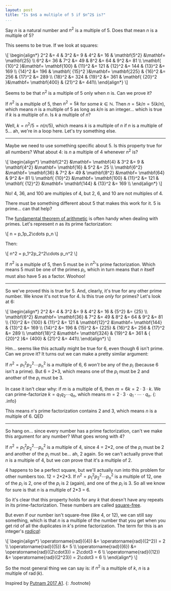 ```yaml
---
layout: post
title: "Is $n$ a multiple of 5 if $n^2$ is?"
...
```


Say $n$ is a natural number and $n^2$ is a multiple of 5. Does that
mean $n$ is a multiple of 5?

This seems to be true. If we look at squares:

<div>
\[
\begin{align*}
2^2 &= 4 & 3^2 &= 9 & 4^2 &= 16 & \mathbf{5^2} &\mathbf= \mathbf{25} \\
6^2 &= 36 & 7^2 &= 49 & 8^2 &= 64 & 9^2 &= 81 \\
\mathbf{ {10}^2 }&\mathbf= \mathbf{100} & {11}^2 &= 121 & {12}^2 &= 144 & {13}^2 &= 169 \\
{14}^2 &= 196 & \mathbf{ {15}^2 }&\mathbf= \mathbf{225} & {16}^2 &= 256 & {17}^2 &= 289 \\
{18}^2 &= 324 & {19}^2 &= 361 & \mathbf{ {20}^2 }&\mathbf= \mathbf{400} & {21}^2 &= 441\\
\end{align*}
\]
</div>

Seems to be that $n^2$ is a multiple of 5 only when $n$ is. Can we prove it?

If $n^2$ is a multiple of 5, then $n^2 = 5k$ for some $k \in
\mathbb{N}$. Then $n = 5k/n = 5(k/n)$, which means $n$ is a multiple of
5 as long as $k/n$ is an integer... which is true if $k$ is a multiple of
$n$. Is $k$ a multiple of $n$?

Well, $k = n^2/5 = n(n/5)$, which means $k$ is a multiple of $n$
if $n$ is a multiple of 5... ah, we're in a loop here. Let's try
something else.

---

Maybe we need to use something specific about 5. Is this property true for all
numbers? What about 4: is $n$ a multiple of 4 whenever $n^2$ is?

<div>
\[
\begin{align*}
\mathbf{2^2} &\mathbf= \mathbf{4} & 3^2 &= 9 & \mathbf{4^2} &\mathbf= \mathbf{16} & 5^2 &= 25 \\
\mathbf{6^2} &\mathbf= \mathbf{36} & 7^2 &= 49 & \mathbf{8^2} &\mathbf= \mathbf{64} & 9^2 &= 81 \\
\mathbf{ {10}^2} &\mathbf= \mathbf{100} & {11}^2 &= 121 & \mathbf{ {12}^2} &\mathbf= \mathbf{144} & {13}^2 &= 169 \\
\end{align*}
\]
</div>

No! 4, 36, and 100 are multiples of 4, but 2, 6, and 10 are not multiples of 4.

There must be something different about 5 that makes this work for it. 5 is prime... can that help?

The [fundamental theorem of
arithmetic](https://en.wikipedia.org/wiki/Fundamental_theorem_of_arithmetic)
is often handy when dealing with primes. Let's represent $n$ as its prime
factorization:

<div>
\[
n = p_1p_2\cdots p_n
\]
</div>

Then:

<div>
\[
n^2 = p_1^2p_2^2\cdots p_n^2
\]
</div>

If $n^2$ is a multiple of 5, then 5 must be in $n^2$'s prime
factorization. Which means 5 must be one of the primes $p_i$, which in
turn means that $n$ itself must also have $5$ as a factor. Woohoo!

---

So we've proved this is true for 5. And, clearly, it's true for any other
prime number. We know it's not true for 4. Is this true _only_ for primes?
Let's look at 6:

<div>
\[
\begin{align*}
2^2 &= 4 & 3^2 &= 9 & 4^2 &= 16 & {5^2} &= {25} \\
\mathbf{6^2} &\mathbf= \mathbf{36} & 7^2 &= 49 & 8^2 &= 64 & 9^2 &= 81 \\
{10}^2 &= {100} & {11}^2 &= 121 & \mathbf{12}^2 &\mathbf= \mathbf{144} & {13}^2 &= 169 \\
{14}^2 &= 196 &  {15}^2 &= {225} & {16}^2 &= 256 & {17}^2 &= 289 \\
\mathbf{18}^2 &\mathbf= \mathbf{324} & {19}^2 &= 361 & { {20}^2 }&= {400} & {21}^2 &= 441\\
\end{align*}
\]
</div>

Hm... seems like this actually might be true for 6, even though 6 isn't
prime. Can we prove it? It turns out we can make a pretty similar argument:

If $n^2 = p_1^2p_2^2\cdots p_n^2$ is a multiple of 6, 6 _won't_ be any of
the $p_i$ (because 6 isn't a prime). But 6 = 2\*3, which means one of the
$p_i$ must be 2 and another of the $p_i$ must be 3.

In case it isn't clear why: if $m$ is a multiple of 6, then $m = 6k = 2\cdot3\cdot k$. We can prime-factorize $k = q_1q_2\cdots q_n$, which means $m = 2\cdot3\cdot q_1\cdot\cdots\cdot q_n$.
{: .info}

This means $n$'s prime factorization contains 2 and 3, which means
$n$ is a multiple of 6. QED

---

So hang on... since every number has a prime factorization, can't we make
this argument for any number? What goes wrong with 4?

If $n^2 = p_1^2p_2^2\cdots p_n^2$ is a multiple of 4, since 4 = 2\*2, one
of the $p_i$ must be 2 and another of the $p_i$ must be... ah, 2
again. So we can't actually prove that $n$ is a multiple of 4, but we
_can_ prove that it's a multiple of 2.

4 happens to be a perfect square, but we'll actually run into this problem
for other numbers too. 12 = 2\*2\*3. If $n^2 = p_1^2p_2^2\cdots p_n^2$ is
a multiple of 12, one of the $p_i$ is 2, one of the $p_i$ is 2
(again), and one of the $p_i$ is 3. So all we know for sure is that
$n$ is a multiple of 2*3 = 6.

So it's clear that this property holds for any $k$ that doesn't have any
repeats in its prime-factorization. These numbers are called
[square-free](https://en.wikipedia.org/wiki/Square-free_integer).

But even if our number isn't square-free (like 4, or 12), we can still say
something, which is that $n$ is a multiple of the number that you get when
you get rid of all the duplicates in $k$'s prime factorization. The term
for this is an integer's
[_radical_](https://en.wikipedia.org/wiki/Radical_of_an_integer):

<div>
\[
\begin{align*}
\operatorname{rad}({4}) &= \operatorname{rad}({2^2}) = 2 \\
\operatorname{rad}({5}) &= 5 \\
\operatorname{rad}({6}) &= \operatorname{rad}({2\cdot3}) = 2\cdot3 = 6 \\
\operatorname{rad}({12}) &= \operatorname{rad}({2^23}) = 2\cdot3 = 6 \\
\end{align*}
\]
</div>

So the most general thing we can say is: if $n^2$ is a multiple of $k$, $n$ is a multiple of $\operatorname{rad}(k)$.

Inspired by [Putnam 2017 A1](https://www.youtube.com/watch?v=WFTw_3J2HU4).
{: .footnote}
